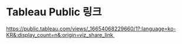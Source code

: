 # Tableau Public 링크 
https://public.tableau.com/views/_16654068229660/1?:language=ko-KR&:display_count=n&:origin=viz_share_link 

